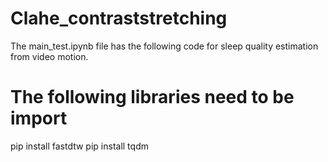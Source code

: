 # Clahe_contraststretching
The main_test.ipynb file has the following code for sleep quality estimation from video motion.
# The following libraries need to be import
 pip install fastdtw
 pip install tqdm
